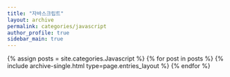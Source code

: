 ```yaml
---
title: "자바스크립트"
layout: archive
permalink: categories/javascript
author_profile: true
sidebar_main: true
---
```


{% assign posts = site.categories.Javascript %}
{% for post in posts %} {% include archive-single.html type=page.entries_layout %} {% endfor %}
